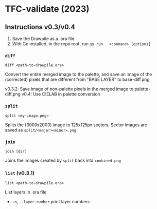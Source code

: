 # TFC-validate (2023)

## Instructions v0.3/v0.4

1. Save the Drawpile as a .ora file
2. With Go installed, in the repo root, run `go run . <command> [options]`

### `diff`

`diff <path-to-drawpile.ora>`

Convert the entire merged image to the palette, and save an image of the (corrected) pixels that are different from "BASE LAYER" to base-diff.png

v0.3.2: Save image of non-palette pixels in the merged image to palette-diff.png
v0.4: Use CIELAB in palette conversion

### `split`

`split <my-image.png>`

Splits the (3000x2000) image to 125x125px sectors. Sector images are saved as `split/<major><minor>.png`

### `join`

`join [dir]`

Joins the images created by `split` back into `combined.png`

### `list` (v0.3.1)

`list <path-to-drawpile.ora>`

List layers in .ora file

- `-n`, `--layer-number` print layer numbers
